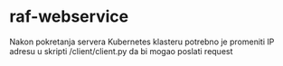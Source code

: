 # raf-webservice

Nakon pokretanja servera Kubernetes klasteru potrebno je promeniti IP adresu u skripti /client/client.py da bi mogao poslati request
